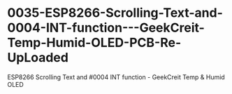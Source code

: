 # 0035-ESP8266-Scrolling-Text-and-0004-INT-function---GeekCreit-Temp-Humid-OLED-PCB-Re-UpLoaded
ESP8266 Scrolling Text and #0004 INT function - GeekCreit Temp &amp; Humid OLED 
